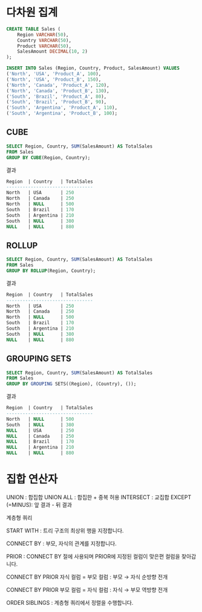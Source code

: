 # 다차원 집계 
```SQL
CREATE TABLE Sales (
    Region VARCHAR(50),
    Country VARCHAR(50),
    Product VARCHAR(50),
    SalesAmount DECIMAL(10, 2)
);

INSERT INTO Sales (Region, Country, Product, SalesAmount) VALUES
('North', 'USA', 'Product_A', 100),
('North', 'USA', 'Product_B', 150),
('North', 'Canada', 'Product_A', 120),
('North', 'Canada', 'Product_B', 130),
('South', 'Brazil', 'Product_A', 80),
('South', 'Brazil', 'Product_B', 90),
('South', 'Argentina', 'Product_A', 110),
('South', 'Argentina', 'Product_B', 100);
```

## CUBE 
```SQL
SELECT Region, Country, SUM(SalesAmount) AS TotalSales
FROM Sales
GROUP BY CUBE(Region, Country);
```

결과 
``` SQL
Region  | Country   | TotalSales
--------------------------------
North   | USA       | 250
North   | Canada    | 250
North   | NULL      | 500
South   | Brazil    | 170
South   | Argentina | 210
South   | NULL      | 380
NULL    | NULL      | 880
```

## ROLLUP

```SQL
SELECT Region, Country, SUM(SalesAmount) AS TotalSales
FROM Sales
GROUP BY ROLLUP(Region, Country);
```

결과 
``` SQL
Region  | Country   | TotalSales
--------------------------------
North   | USA       | 250
North   | Canada    | 250
North   | NULL      | 500
South   | Brazil    | 170
South   | Argentina | 210
South   | NULL      | 380
NULL    | NULL      | 880
```

##  GROUPING SETS 
```SQL
SELECT Region, Country, SUM(SalesAmount) AS TotalSales
FROM Sales
GROUP BY GROUPING SETS((Region), (Country), ());
```

결과 
``` SQL
Region  | Country   | TotalSales
--------------------------------
North   | NULL      | 500
South   | NULL      | 380
NULL    | USA       | 250
NULL    | Canada    | 250
NULL    | Brazil    | 170
NULL    | Argentina | 210
NULL    | NULL      | 880
```


# 집합 연산자

UNION : 합집합
UNION ALL : 합집한 + 중복 허용 
INTERSECT : 교집합 
EXCEPT (=MINUS): 앞 결과 - 뒤 결과 



계층형 쿼리 

START WITH : 트리 구조의 최상위 행을 지정합니다.

CONNECT BY : 부모, 자식의 관계를 지정합니다.

PRIOR : CONNECT BY 절에 사용되며 PRIOR에 지정된 컬럼이 맞은편 컬럼을 찾아갑니다.

CONNECT BY PRIOR 자식 컬럼 = 부모 컬럼 : 부모 → 자식 순방향 전개

CONNECT BY PRIOR 부모 컬럼 = 자식 컬럼 : 자식 → 부모 역방향 전개

ORDER SIBLINGS : 계층형 쿼리에서 정렬을 수행합니다.



